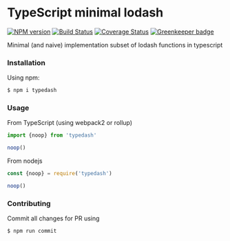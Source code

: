 # TypeScript minimal lodash

[![NPM version](https://img.shields.io/npm/v/typedash.svg)](https://www.npmjs.com/package/typedash)
[![Build Status](https://travis-ci.org/arusanov/typedash.svg?branch=master)](https://travis-ci.org/arusanov/typedash)
[![Coverage Status](https://coveralls.io/repos/github/arusanov/typedash/badge.svg?branch=master)](https://coveralls.io/github/arusanov/typedash?branch=master)
[![Greenkeeper badge](https://badges.greenkeeper.io/arusanov/typedash.svg)](https://greenkeeper.io/)

Minimal (and naive) implementation subset of lodash functions in typescript

### Installation

Using npm:

```bash
$ npm i typedash
```

### Usage

From TypeScript (using webpack2 or rollup)

```typescript
import {noop} from 'typedash'

noop()
```

From nodejs

```js
const {noop} = require('typedash')

noop()

```

### Contributing

Commit all changes for PR using

```bash
$ npm run commit
```
